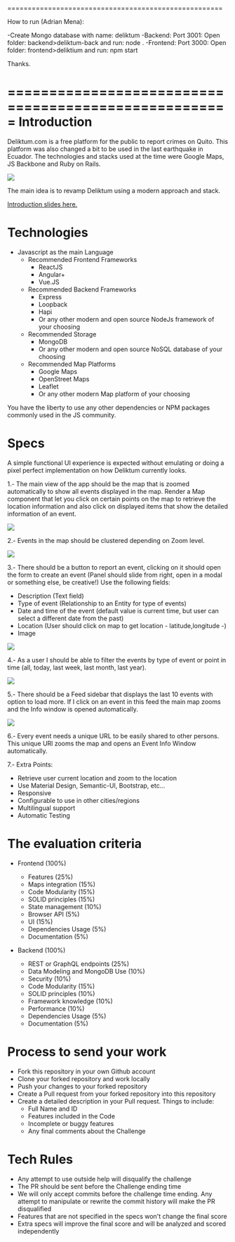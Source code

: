 

=====================================================

How to run (Adrian Mena):

-Create Mongo database with name: deliktum
-Backend: Port 3001: Open folder: backend>deliktum-back and run: node .
-Frontend: Port 3000: Open folder: frontend>deliktium and run: npm start

Thanks.


=====================================================
Introduction
======

Deliktum.com is a free platform for the public to report crimes on Quito. This platform was also changed a bit
to be used in the last earthquake in Ecuador. The technologies and stacks used at the time were Google Maps,
JS Backbone and Ruby on Rails.

![](docs/screens/main.png?raw=true)

The main idea is to revamp Deliktum using a modern approach and stack.

[Introduction slides here.](https://docs.google.com/presentation/d/1ZsJNe9UP7RaZ958UQaNhZJOUDWFbXXz8FS-PoGuzT-s/)

Technologies
======

- Javascript as the main Language
    - Recommended Frontend Frameworks
        - ReactJS
        - Angular+
        - Vue.JS
    - Recommended Backend Frameworks
        - Express
        - Loopback
        - Hapi
        - Or any other modern and open source NodeJs framework of your choosing
    - Recommended Storage
        - MongoDB
        - Or any other modern and open source NoSQL database of your choosing
    - Recommended Map Platforms
        - Google Maps
        - OpenStreet Maps
        - Leaflet
        - Or any other modern Map platform of your choosing

You have the liberty to use any other dependencies or NPM packages commonly used in the JS community.

Specs
======

A simple functional UI experience is expected without emulating or doing a pixel perfect implementation on how
Deliktum currently looks.

1.- The main view of the app should be the map that is zoomed automatically to show all events displayed
in the map. Render a Map component that let you click on certain points on the map to retrieve the
location information and also click on displayed items that show the detailed information of an event.

![](docs/screens/map.png?raw=true)

2.- Events in the map should be clustered depending on Zoom level.

![](docs/screens/cluster.png?raw=true)

3.- There should be a button to report an event, clicking on it should open the form to create an
event (Panel should slide from right, open in a modal or something else, be creative!)
Use the following fields:

- Description (Text field)
- Type of event (Relationship to an Entity for type of events)
- Date and time of the event (default value is current time, but user can select a different date
from the past)
- Location (User should click on map to get location - latitude,longitude -)
- Image

![](docs/screens/report.png?raw=true)

4.- As a user I should be able to filter the events by type of event or point in time
(all, today, last week, last month, last year).

![](docs/screens/filter.png?raw=true)

5.- There should be a Feed sidebar that displays the last 10 events with option
to load more. If I click on an event in this feed the main map zooms and the Info window is opened automatically.

![](docs/screens/feed.png?raw=true)

6.- Every event needs a unique URL to be easily shared to other persons. This unique URl zooms
the map and opens an Event Info Window automatically.

7.- Extra Points:

- Retrieve user current location and zoom to the location
- Use Material Design, Semantic-UI, Bootstrap, etc...
- Responsive
- Configurable to use in other cities/regions
- Multilingual support
- Automatic Testing

The evaluation criteria
======

- Frontend (100%)
    - Features (25%)
    - Maps integration (15%)
    - Code Modularity (15%)
    - SOLID principles (15%)
    - State management (10%)
    - Browser API (5%)
    - UI (15%)
    - Dependencies Usage (5%)
    - Documentation (5%)

- Backend (100%)
     - REST or GraphQL endpoints (25%)
     - Data Modeling and MongoDB Use (10%)
     - Security (10%)
     - Code Modularity (15%)
     - SOLID principles (10%)
     - Framework knowledge (10%)
     - Performance (10%)
     - Dependencies Usage (5%)
     - Documentation  (5%)

Process to send your work
======

- Fork this repository in your own Github account
- Clone your forked repository and work locally
- Push your changes to your forked repository
- Create a Pull request from your forked repository into this repository
- Create a detailed description in your Pull request. Things to include:
    - Full Name and ID
    - Features included in the Code
    - Incomplete or buggy features
    - Any final comments about the Challenge

Tech Rules
======

- Any attempt to use outside help will disqualify the challenge
- The PR should be sent before the Challenge ending time
- We will only accept commits before the challenge time ending. Any attempt to manipulate or rewrite
 the commit history will make the PR disqualified
- Features that are not specified in the specs won't change the final score
- Extra specs will improve the final score and will be analyzed and scored independently
